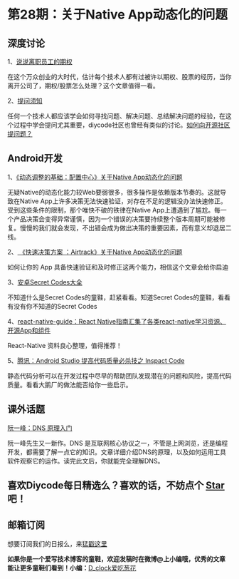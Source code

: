 # 第28期：关于Native App动态化的问题

## 深度讨论

1、[说说离职员工的期权](https://zhuanlan.zhihu.com/p/21356315)

在这个万众创业的大时代，估计每个技术人都有过被许以期权、股票的经历，当你离开公司了，期权/股票怎么处理？这个文章值得一看。

2、[提问须知](https://zhuanlan.zhihu.com/p/21356315)

任何一个技术人都应该学会如何寻找问题、解决问题、总结解决问题的经验，在这个过程中学会提问尤其重要，diycode社区也曾经有类似的讨论。[如何向开源社区提问题？](http://diycode.cc/topics/6)

## Android开发

1、[《动态调整的基础：配置中心》关于Native App动态化的问题](http://pingguohe.net/2016/03/18/config-center.html)

无疑Native的动态化能力较Web要弱很多，很多操作是依赖版本节奏的。这就导致在Native App上许多决策无法快速验证，对存在不足的逻辑没办法快速修正。受到这些条件的限制，那个唯快不破的铁律在Native App上遭遇到了尴尬。每一个产品决策会变得异常谨慎，因为一个错误的决策要持续整个版本周期可能被修复。慢慢的我们就会发现，不出错会成为做出决策的重要因素，而有意义却退居二线。

2、[	《快速决策方案 ：Airtrack》关于Native App动态化的问题](http://pingguohe.net/2016/03/22/abtest-in-tmall.html)

如何让你的 App 具备快速验证和及时修正这两个能力，相信这个文章会给你启迪

3、[安卓Secret Codes大全](https://www.figotan.org/2016/06/15/android-secret-codes-all/)

不知道什么是Secret Codes的童鞋，赶紧看看。知道Secret Codes的童鞋，看看有没有你不知道的Secret Codes

4、[react-native-guide：React Native指南汇集了各类react-native学习资源、开源App和组件 ](https://github.com/reactnativecn/react-native-guide)

React-Native 资料良心整理，值得推荐！

5、[腾讯：Android Studio 提高代码质量必杀技之 Inspact Code ](http://mp.weixin.qq.com/s?__biz=MzAxMzYyNDkyNA==&mid=2651332108&idx=1&sn=0595ccab1516fcff06f15a8f8f50f8ea&scene=0)

静态代码分析可以在开发过程中尽早的帮助团队发现潜在的问题和风险，提高代码质量。看看大鹅厂的做法能否给你一些启示。

## 课外话题

[阮一峰：DNS 原理入门](http://www.ruanyifeng.com/blog/2016/06/dns.html)

阮一峰先生又一新作。DNS 是互联网核心协议之一，不管是上网浏览，还是编程开发，都需要了解一点它的知识。文章详细介绍DNS的原理，以及如何运用工具软件观察它的运作。读完此文后，你就能完全理解DNS。

## 喜欢Diycode每日精选么？喜欢的话，不妨点个 **[Star](https://github.com/DiyCodes/code_news)** 吧！

## 邮箱订阅

想要订阅我们的日报么，来[猛戳这里](http://list.qq.com/cgi-bin/qf_invite?id=d469993d2c888e971c0fbb2309c4d84256968386b126b967)

**如果你是一个爱写技术博客的童鞋，欢迎发稿时在微博@上小编哦，优秀的文章能让更多童鞋们看到！小编：**[D_clock爱吃葱花](http://weibo.com/2480694892/profile?rightmod=1&wvr=6&mod=personinfo&is_all=1)
